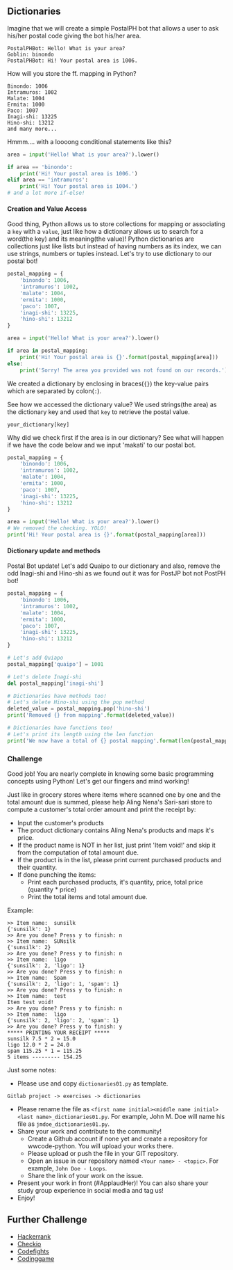 ## Dictionaries

Imagine that we will create a simple PostalPH bot that allows a user to ask his/her postal code giving the bot his/her area.


```
PostalPHBot: Hello! What is your area?
Goblin: binondo
PostalPHBot: Hi! Your postal area is 1006.
```

How will you store the ff. mapping in Python?

```
Binondo: 1006
Intramuros: 1002
Malate: 1004
Ermita: 1000
Paco: 1007
Inagi-shi: 13225
Hino-shi: 13212
and many more...
```

Hmmm.... with a loooong conditional statements like this?

```python
area = input('Hello! What is your area?').lower()

if area == 'binondo':
    print('Hi! Your postal area is 1006.')
elif area == 'intramuros':
    print('Hi! Your postal area is 1004.')
# and a lot more if-else!

```

#### Creation and Value Access

Good thing, Python allows us to store collections for mapping or associating a `key` with a `value`, just like how a dictionary allows us to search for a word(the key) and its meaning(the value)!
Python dictionaries are collections just like lists but instead of having numbers as its index, we can use strings, numbers or tuples instead. Let's try to use dictionary to our postal bot!

```python
postal_mapping = {
    'binondo': 1006,
    'intramuros': 1002,
    'malate': 1004,
    'ermita': 1000,
    'paco': 1007,
    'inagi-shi': 13225,
    'hino-shi': 13212
}

area = input('Hello! What is your area?').lower()

if area in postal_mapping:
    print('Hi! Your postal area is {}'.format(postal_mapping[area]))
else:
    print('Sorry! The area you provided was not found on our records.')

```

We created a dictionary by enclosing in braces(`{}`) the key-value pairs which are separated by colon(`:`).

See how we accessed the dictionary value? We used strings(the area) as the dictionary key and used that `key` to retrieve the postal value.
```
your_dictionary[key]
```

Why did we check first if the area is in our dictionary? See what will happen if we have the code below and we input 'makati' to our postal bot.

```python
postal_mapping = {
    'binondo': 1006,
    'intramuros': 1002,
    'malate': 1004,
    'ermita': 1000,
    'paco': 1007,
    'inagi-shi': 13225,
    'hino-shi': 13212
}

area = input('Hello! What is your area?').lower()
# We removed the checking. YOLO!
print('Hi! Your postal area is {}'.format(postal_mapping[area]))
```

#### Dictionary update and methods

Postal Bot update! Let's add Quaipo to our dictionary and also, remove the odd Inagi-shi and Hino-shi as we found out it was for PostJP bot not PostPH bot!

```python
postal_mapping = {
    'binondo': 1006,
    'intramuros': 1002,
    'malate': 1004,
    'ermita': 1000,
    'paco': 1007,
    'inagi-shi': 13225,
    'hino-shi': 13212
}

# Let's add Quiapo
postal_mapping['quaipo'] = 1001

# Let's delete Inagi-shi
del postal_mapping['inagi-shi']

# Dictionaries have methods too!
# Let's delete Hino-shi using the pop method
deleted_value = postal_mapping.pop('hino-shi')
print('Removed {} from mapping'.format(deleted_value))

# Dictionaries have functions too!
# Let's print its length using the len function
print('We now have a total of {} postal mapping'.format(len(postal_mapping)))
```

### Challenge
Good job! You are nearly complete in knowing some basic programming concepts using Python! Let's get our fingers and mind working!

Just like in grocery stores where items where scanned one by one and the
total amount due is summed, please help Aling Nena's Sari-sari store
to compute a customer's total order amount and print the receipt by:
* Input the customer's products
* The product dictionary contains Aling Nena's products and maps it's price.
* If the product name is NOT in her list, just print 'Item <product name> void!'
  and skip it from the computation of total amount due.
* If the product is in the list, please print current purchased products and
  their quantity.
* If done punching the items:
    - Print each purchased products, it's quantity, price, total price (quantity * price)
    - Print the total items and total amount due.

Example:
```shell
>> Item name:  sunsilk
{'sunsilk': 1}
>> Are you done? Press y to finish: n
>> Item name:  SUNsilk
{'sunsilk': 2}
>> Are you done? Press y to finish: n
>> Item name:  ligo
{'sunsilk': 2, 'ligo': 1}
>> Are you done? Press y to finish: n
>> Item name:  Spam
{'sunsilk': 2, 'ligo': 1, 'spam': 1}
>> Are you done? Press y to finish: n
>> Item name:  test
Item test void!
>> Are you done? Press y to finish: n
>> Item name:  ligo
{'sunsilk': 2, 'ligo': 2, 'spam': 1}
>> Are you done? Press y to finish: y
***** PRINTING YOUR RECEIPT *****
sunsilk 7.5 * 2 = 15.0
ligo 12.0 * 2 = 24.0
spam 115.25 * 1 = 115.25
5 items --------- 154.25
```

Just some notes:
* Please use and copy `dictionaries01.py` as template.

```
Gitlab project -> exercises -> dictionaries
```

* Please rename the file as `<first name initial><middle name initial><last name>_dictionaries01.py`. For example, John M. Doe will name his file as `jmdoe_dictionaries01.py`.
* Share your work and contribute to the community!
  * Create a Github account if none yet and create a repository for wwcode-python. You will upload your works there.
  * Please upload or push the file in your GIT repository.
  * Open an issue in our repository named `<Your name> - <topic>`. For example, `John Doe - Loops`.
  * Share the link of your work on the issue.
* Present your work in front (#ApplaudHer)! You can also share your study group experience in social media and tag us!
* Enjoy!

## Further Challenge
* [Hackerrank](https://www.hackerrank.com/)
* [Checkio](https://checkio.org/)
* [Codefights](https://codefights.com/)
* [Codinggame](https://www.codingame.com/)